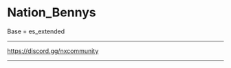 # Nation_Bennys

Base = es_extended
________________________________________
https://discord.gg/nxcommunity
________________________________________
